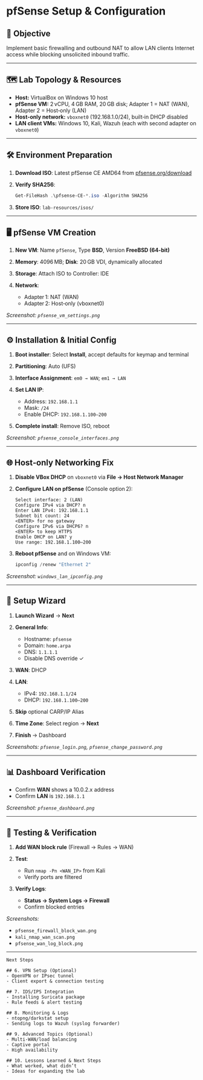 # pfSense Setup & Configuration

## 🎯 Objective

Implement basic firewalling and outbound NAT to allow LAN clients Internet access while blocking unsolicited inbound traffic.

---

## 🗺️ Lab Topology & Resources

* **Host:** VirtualBox on Windows 10 host
* **pfSense VM:** 2 vCPU, 4 GB RAM, 20 GB disk; Adapter 1 = NAT (WAN), Adapter 2 = Host‑only (LAN)
* **Host‑only network:** `vboxnet0` (192.168.1.0/24), built‑in DHCP disabled
* **LAN client VMs:** Windows 10, Kali, Wazuh (each with second adapter on `vboxnet0`)

---

## 🛠️ Environment Preparation

1. **Download ISO**: Latest pfSense CE AMD64 from [pfsense.org/download](https://www.pfsense.org/download/)
2. **Verify SHA256**:

   ```powershell
   Get-FileHash .\pfsense-CE-*.iso -Algorithm SHA256
   ```
3. **Store ISO**: `lab-resources/isos/`

---

## 🖥️ pfSense VM Creation

1. **New VM**: Name `pfSense`, Type **BSD**, Version **FreeBSD (64-bit)**
2. **Memory**: 4096 MB; **Disk**: 20 GB VDI, dynamically allocated
3. **Storage**: Attach ISO to Controller: IDE
4. **Network**:

   * Adapter 1: NAT (WAN)
   * Adapter 2: Host‑only (vboxnet0)

*Screenshot: `pfsense_vm_settings.png`*

---

## ⚙️ Installation & Initial Config

1. **Boot installer**: Select **Install**, accept defaults for keymap and terminal
2. **Partitioning**: Auto (UFS)
3. **Interface Assignment**: `em0 → WAN`; `em1 → LAN`
4. **Set LAN IP**:

   * Address: `192.168.1.1`
   * Mask: `/24`
   * Enable DHCP: `192.168.1.100–200`
5. **Complete install**: Remove ISO, reboot

*Screenshot: `pfsense_console_interfaces.png`*

---

## 🌐 Host‑only Networking Fix

1. **Disable VBox DHCP** on `vboxnet0` via **File → Host Network Manager**
2. **Configure LAN on pfSense** (Console option 2):

   ```
   Select interface: 2 (LAN)
   Configure IPv4 via DHCP? n
   Enter LAN IPv4: 192.168.1.1
   Subnet bit count: 24
   <ENTER> for no gateway
   Configure IPv6 via DHCP6? n
   <ENTER> to keep HTTPS
   Enable DHCP on LAN? y
   Use range: 192.168.1.100–200
   ```
3. **Reboot pfSense** and on Windows VM:

   ```powershell
   ipconfig /renew "Ethernet 2"
   ```

*Screenshot: `windows_lan_ipconfig.png`*

---

## 🚀 Setup Wizard

1. **Launch Wizard** → **Next**
2. **General Info**:

   * Hostname: `pfsense`
   * Domain: `home.arpa`
   * DNS: `1.1.1.1`
   * Disable DNS override ✓
3. **WAN**: DHCP
4. **LAN**:

   * IPv4: `192.168.1.1/24`
   * DHCP: `192.168.1.100–200`
5. **Skip** optional CARP/IP Alias
6. **Time Zone**: Select region → **Next**
7. **Finish** → Dashboard

*Screenshots: `pfsense_login.png`, `pfsense_change_password.png`*

---

## 📊 Dashboard Verification

* Confirm **WAN** shows a 10.0.2.x address
* Confirm **LAN** is `192.168.1.1`

*Screenshot: `pfsense_dashboard.png`*

---

## 🧪 Testing & Verification

1. **Add WAN block rule** (Firewall → Rules → WAN)
2. **Test**:

   * Run `nmap -Pn <WAN_IP>` from Kali
   * Verify ports are filtered
3. **Verify Logs**:

   * **Status → System Logs → Firewall**
   * Confirm blocked entries

*Screenshots:*

* `pfsense_firewall_block_wan.png`
* `kali_nmap_wan_scan.png`
* `pfsense_wan_log_block.png`

---


```
Next Steps

## 6. VPN Setup (Optional)
- OpenVPN or IPsec tunnel
- Client export & connection testing

## 7. IDS/IPS Integration
- Installing Suricata package
- Rule feeds & alert testing

## 8. Monitoring & Logs
- ntopng/darkstat setup
- Sending logs to Wazuh (syslog forwarder)

## 9. Advanced Topics (Optional)
- Multi‑WAN/load balancing
- Captive portal
- High availability

## 10. Lessons Learned & Next Steps
- What worked, what didn’t
- Ideas for expanding the lab
```
